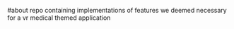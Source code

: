 #about
repo containing implementations of features we deemed necessary for a vr medical themed application
